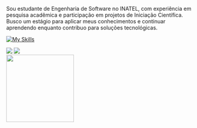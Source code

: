 Sou estudante de Engenharia de Software no INATEL, com experiência em pesquisa acadêmica e participação em projetos de Iniciação Científica. 
Busco um estágio para aplicar meus conhecimentos e continuar aprendendo enquanto contribuo para soluções tecnológicas.

[![My Skills](https://skillicons.dev/icons?i=cpp,python,dart,java,mysql,mongodb,html,typescript,nextjs,react,vscode)](https://skillicons.dev)
 
<div> 
  <a href = "mailto:vitor.t@ges.inatel.br"><img src="https://img.shields.io/badge/Microsoft_Outlook-0078D4?style=for-the-badge&logo=microsoft-outlook&logoColor=white" target="_blank"></a>
  <a href="https://www.linkedin.com/in/vitorgonzaga10" target="_blank"><img src="https://img.shields.io/badge/-LinkedIn-%230077B5?style=for-the-badge&logo=linkedin&logoColor=white" target="_blank"></a>  
</div>

<img height="180em" src="https://github-readme-stats.vercel.app/api/top-langs/?username=Torress01&layout=compact&theme=onedark"/>
